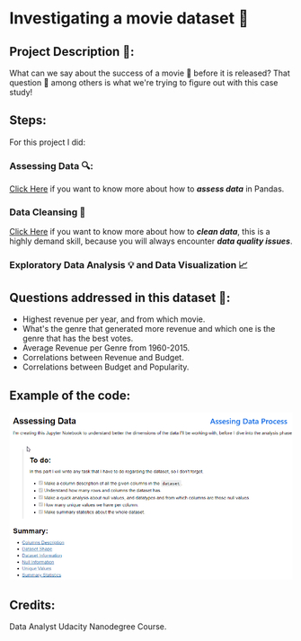 # Investigating a movie dataset 🧐

## Project Description 📓: 
What can we say about the success of a movie 🎥 before it is released? That question 🤔 among others is what we're trying to figure out with this case study!

## Steps:
For this project I did:
### Assessing Data 🔍:
[Click Here](https://github.com/davidtc8/Movies_Data_Analysis/tree/master/Data%20Asessing) if you want to know more about how to _**assess data**_ in Pandas.

### Data Cleansing 🧹
[Click Here](https://github.com/davidtc8/Movies_Data_Analysis/tree/master/Data%20cleansing%20and%20data%20wrangling) if you want to know more about how to _**clean data**_, this is a highly demand skill, because you will always encounter _**data quality issues**_.

### Exploratory Data Analysis 💡 and Data Visualization 📈

## Questions addressed in this dataset 🤔:
- Highest revenue per year, and from which movie.
- What's the genre that generated more revenue and which one is the genre that has the best votes.
- Average Revenue per Genre from 1960-2015.
- Correlations between Revenue and Budget.
- Correlations between Budget and Popularity.

## Example of the code:
![data_analysis](data_analysis.gif)

## Credits:
Data Analyst Udacity Nanodegree Course.
